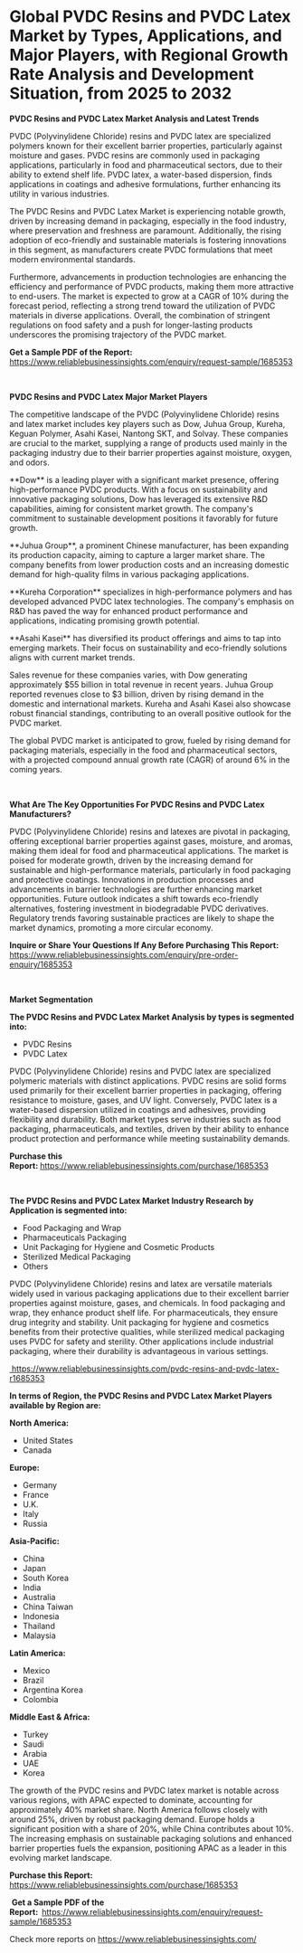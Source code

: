 <p><h1>Global PVDC Resins and PVDC Latex Market by Types, Applications, and Major Players, with Regional Growth Rate Analysis and Development Situation, from 2025 to 2032</h1></p><p><strong>PVDC Resins and PVDC Latex Market Analysis and Latest Trends</strong></p>
<p><p>PVDC (Polyvinylidene Chloride) resins and PVDC latex are specialized polymers known for their excellent barrier properties, particularly against moisture and gases. PVDC resins are commonly used in packaging applications, particularly in food and pharmaceutical sectors, due to their ability to extend shelf life. PVDC latex, a water-based dispersion, finds applications in coatings and adhesive formulations, further enhancing its utility in various industries.</p><p>The PVDC Resins and PVDC Latex Market is experiencing notable growth, driven by increasing demand in packaging, especially in the food industry, where preservation and freshness are paramount. Additionally, the rising adoption of eco-friendly and sustainable materials is fostering innovations in this segment, as manufacturers create PVDC formulations that meet modern environmental standards. </p><p>Furthermore, advancements in production technologies are enhancing the efficiency and performance of PVDC products, making them more attractive to end-users. The market is expected to grow at a CAGR of 10% during the forecast period, reflecting a strong trend toward the utilization of PVDC materials in diverse applications. Overall, the combination of stringent regulations on food safety and a push for longer-lasting products underscores the promising trajectory of the PVDC market.</p></p>
<p><strong>Get a Sample PDF of the Report:&nbsp;</strong> <a href="https://www.reliablebusinessinsights.com/enquiry/request-sample/1685353?utm_campaign=2238&utm_medium=2&utm_source=Github&utm_content=ia&utm_term=26032025&utm_id=pvdc-resins-and-pvdc-latex">https://www.reliablebusinessinsights.com/enquiry/request-sample/1685353</a></p>
<p>&nbsp;</p>
<p><strong>PVDC Resins and PVDC Latex Major Market Players</strong></p>
<p><p>The competitive landscape of the PVDC (Polyvinylidene Chloride) resins and latex market includes key players such as Dow, Juhua Group, Kureha, Keguan Polymer, Asahi Kasei, Nantong SKT, and Solvay. These companies are crucial to the market, supplying a range of products used mainly in the packaging industry due to their barrier properties against moisture, oxygen, and odors.</p><p>**Dow** is a leading player with a significant market presence, offering high-performance PVDC products. With a focus on sustainability and innovative packaging solutions, Dow has leveraged its extensive R&D capabilities, aiming for consistent market growth. The company's commitment to sustainable development positions it favorably for future growth.</p><p>**Juhua Group**, a prominent Chinese manufacturer, has been expanding its production capacity, aiming to capture a larger market share. The company benefits from lower production costs and an increasing domestic demand for high-quality films in various packaging applications.</p><p>**Kureha Corporation** specializes in high-performance polymers and has developed advanced PVDC latex technologies. The company's emphasis on R&D has paved the way for enhanced product performance and applications, indicating promising growth potential.</p><p>**Asahi Kasei** has diversified its product offerings and aims to tap into emerging markets. Their focus on sustainability and eco-friendly solutions aligns with current market trends.</p><p>Sales revenue for these companies varies, with Dow generating approximately $55 billion in total revenue in recent years. Juhua Group reported revenues close to $3 billion, driven by rising demand in the domestic and international markets. Kureha and Asahi Kasei also showcase robust financial standings, contributing to an overall positive outlook for the PVDC market.</p><p>The global PVDC market is anticipated to grow, fueled by rising demand for packaging materials, especially in the food and pharmaceutical sectors, with a projected compound annual growth rate (CAGR) of around 6% in the coming years.</p></p>
<p>&nbsp;</p>
<p><strong>What Are The Key Opportunities For PVDC Resins and PVDC Latex Manufacturers?</strong></p>
<p><p>PVDC (Polyvinylidene Chloride) resins and latexes are pivotal in packaging, offering exceptional barrier properties against gases, moisture, and aromas, making them ideal for food and pharmaceutical applications. The market is poised for moderate growth, driven by the increasing demand for sustainable and high-performance materials, particularly in food packaging and protective coatings. Innovations in production processes and advancements in barrier technologies are further enhancing market opportunities. Future outlook indicates a shift towards eco-friendly alternatives, fostering investment in biodegradable PVDC derivatives. Regulatory trends favoring sustainable practices are likely to shape the market dynamics, promoting a more circular economy.</p></p>
<p><strong>Inquire or Share Your Questions If Any Before Purchasing This Report:</strong> <a href="https://www.reliablebusinessinsights.com/enquiry/pre-order-enquiry/1685353?utm_campaign=2238&utm_medium=2&utm_source=Github&utm_content=ia&utm_term=26032025&utm_id=pvdc-resins-and-pvdc-latex">https://www.reliablebusinessinsights.com/enquiry/pre-order-enquiry/1685353</a></p>
<p>&nbsp;</p>
<p><strong>Market Segmentation</strong></p>
<p><strong>The PVDC Resins and PVDC Latex Market Analysis by types is segmented into:</strong></p>
<p><ul><li>PVDC Resins</li><li>PVDC Latex</li></ul></p>
<p><p>PVDC (Polyvinylidene Chloride) resins and PVDC latex are specialized polymeric materials with distinct applications. PVDC resins are solid forms used primarily for their excellent barrier properties in packaging, offering resistance to moisture, gases, and UV light. Conversely, PVDC latex is a water-based dispersion utilized in coatings and adhesives, providing flexibility and durability. Both market types serve industries such as food packaging, pharmaceuticals, and textiles, driven by their ability to enhance product protection and performance while meeting sustainability demands.</p></p>
<p><strong>Purchase this Report:&nbsp;</strong><a href="https://www.reliablebusinessinsights.com/purchase/1685353?utm_campaign=2238&utm_medium=2&utm_source=Github&utm_content=ia&utm_term=26032025&utm_id=pvdc-resins-and-pvdc-latex">https://www.reliablebusinessinsights.com/purchase/1685353</a></p>
<p>&nbsp;</p>
<p><strong>The PVDC Resins and PVDC Latex Market Industry Research by Application is segmented into:</strong></p>
<p><ul><li>Food Packaging and Wrap</li><li>Pharmaceuticals Packaging</li><li>Unit Packaging for Hygiene and Cosmetic Products</li><li>Sterilized Medical Packaging</li><li>Others</li></ul></p>
<p><p>PVDC (Polyvinylidene Chloride) resins and latex are versatile materials widely used in various packaging applications due to their excellent barrier properties against moisture, gases, and chemicals. In food packaging and wrap, they enhance product shelf life. For pharmaceuticals, they ensure drug integrity and stability. Unit packaging for hygiene and cosmetics benefits from their protective qualities, while sterilized medical packaging uses PVDC for safety and sterility. Other applications include industrial packaging, where their durability is advantageous in various settings.</p></p>
<p><a href="https://www.reliablebusinessinsights.com/pvdc-resins-and-pvdc-latex-r1685353?utm_campaign=2238&utm_medium=2&utm_source=Github&utm_content=ia&utm_term=26032025&utm_id=pvdc-resins-and-pvdc-latex">&nbsp;https://www.reliablebusinessinsights.com/pvdc-resins-and-pvdc-latex-r1685353</a></p>
<p><strong>In terms of Region, the PVDC Resins and PVDC Latex Market Players available by Region are:</strong></p>
<p>
    <p> <strong> North America: </strong>
        <ul>
            <li>United States</li>
            <li>Canada</li>
        </ul>
        </p> 
    <p> <strong> Europe: </strong>
        <ul>
            <li>Germany</li>
            <li>France</li>
            <li>U.K.</li>
            <li>Italy</li>
            <li>Russia</li>
        </ul>
        </p> 
    <p> <strong> Asia-Pacific: </strong>
        <ul>
            <li>China</li>
            <li>Japan</li>
            <li>South Korea</li>
            <li>India</li>
            <li>Australia</li>
            <li>China Taiwan</li>
            <li>Indonesia</li>
            <li>Thailand</li>
            <li>Malaysia</li>
        </ul>
        </p> 
    <p> <strong> Latin America: </strong>
        <ul>
            <li>Mexico</li>
            <li>Brazil</li>
            <li>Argentina Korea</li>
            <li>Colombia</li>
        </ul>
        </p> 
    <p> <strong> Middle East & Africa: </strong>
        <ul>
            <li>Turkey</li>
            <li>Saudi</li>
            <li>Arabia</li>
            <li>UAE</li>
            <li>Korea</li>
        </ul>
    </p>
    </p>
<p><p>The growth of the PVDC resins and PVDC latex market is notable across various regions, with APAC expected to dominate, accounting for approximately 40% market share. North America follows closely with around 25%, driven by robust packaging demand. Europe holds a significant position with a share of 20%, while China contributes about 10%. The increasing emphasis on sustainable packaging solutions and enhanced barrier properties fuels the expansion, positioning APAC as a leader in this evolving market landscape.</p></p>
<p><strong>Purchase this Report: </strong><a href="https://www.reliablebusinessinsights.com/purchase/1685353?utm_campaign=2238&utm_medium=2&utm_source=Github&utm_content=ia&utm_term=26032025&utm_id=pvdc-resins-and-pvdc-latex">https://www.reliablebusinessinsights.com/purchase/1685353</a></p>
<p>&nbsp;<strong>Get a Sample PDF of the Report:&nbsp;&nbsp;</strong><a href="https://www.reliablebusinessinsights.com/enquiry/request-sample/1685353?utm_campaign=2238&utm_medium=2&utm_source=Github&utm_content=ia&utm_term=26032025&utm_id=pvdc-resins-and-pvdc-latex">https://www.reliablebusinessinsights.com/enquiry/request-sample/1685353</a></p>
<p><strong></strong></p>
<p>Check more reports on <a href="https://www.reliablebusinessinsights.com/?utm_campaign=2238&utm_medium=2&utm_source=Github&utm_content=ia&utm_term=26032025&utm_id=pvdc-resins-and-pvdc-latex">https://www.reliablebusinessinsights.com/</a></p>